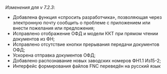 ﻿_Изменения для v 7.2.3_:
- Добавлена функция «спросить разработчика», позволяющая через электронную почту сообщить о проблеме с приложением или внести пожелания или предложения;
- Исправлено отображение ОФД и модели ККТ при прямом чтении документов из ФН;
- Исправлено отсутствие кнопки прерывания передачи документов ОФД;
- Ускорена отправка документов ОФД;
- Добавлено распознавание новых заводских номеров ФН1.1 Из15-2;
- Интерфейс формирования файлов FNC переведён на русский язык
